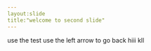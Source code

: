 ```yaml
---
layout:slide
title:"welcome to second slide"
---
```

use the test
use the left arrow to go back
hiii
kll
